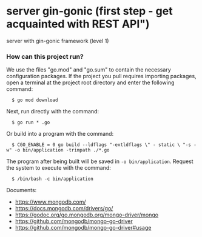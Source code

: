 # server gin-gonic (first step - get acquainted with REST API")
server with gin-gonic framework (level 1)

### How can this project run? ###

We use the files "go.mod" and "go.sum" to contain the necessary configuration packages.
If the project you pull requires importing packages, open a terminal at the project root directory and enter the following command:
```
  $ go mod download
```

Next, run directly with the command:
```
  $ go run * .go
```
Or build into a program with the command:
```
  $ CGO_ENABLE = 0 go build --ldflags "-extldflags \" - static \ "-s -w" -o bin/application -trimpath ./*.go
```

The program after being built will be saved in `-o bin/application`. Request the system to execute with the command:
```
  $ /bin/bash -c bin/application
```

Documents:
  - https://www.mongodb.com/
  - https://docs.mongodb.com/drivers/go/
  - https://godoc.org/go.mongodb.org/mongo-driver/mongo
  - https://github.com/mongodb/mongo-go-driver
  - https://github.com/mongodb/mongo-go-driver#usage
